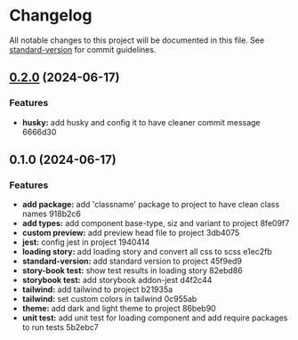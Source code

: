 # Changelog

All notable changes to this project will be documented in this file. See [standard-version](https://github.com/conventional-changelog/standard-version) for commit guidelines.

## [0.2.0](https://github.com/mokkapps/changelog-generator-demo/compare/v0.1.0...v0.2.0) (2024-06-17)


### Features

* **husky:** add husky and config it to have cleaner commit message 6666d30

## 0.1.0 (2024-06-17)


### Features

* **add package:** add 'classname' package to project to have clean class names 918b2c6
* **add types:** add component base-type, siz and variant to project 8fe09f7
* **custom preview:** add preview head file to project 3db4075
* **jest:** config jest in project 1940414
* **loading story:** add loading story and convert all css to scss e1ec2fb
* **standard-version:** add standard version to project 45f9ed9
* **story-book test:** show test results in loading story 82ebd86
* **storybook test:** add storybook addon-jest d4f2c44
* **tailwind:** add tailwind to project b21935a
* **tailwind:** set custom colors in tailwind 0c955ab
* **theme:** add dark and light theme to project 86beb90
* **unit test:** add unit test for loading component and add require packages to run tests 5b2ebc7
